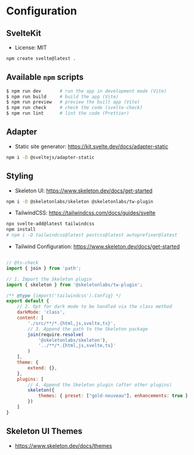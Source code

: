 # Configuration
## SvelteKit
- License: MIT
```sh
npm create svelte@latest .
```

## Available `npm` scripts
```bash
$ npm run dev       # run the app in development mode (Vite)
$ npm run build     # build the app (Vite)
$ npm run preview   # preview the built app (Vite)
$ npm run check     # check the code (svelte-check)
$ npm run lint      # lint the code (Prettier)
```

## Adapter
- Static site generator: https://kit.svelte.dev/docs/adapter-static
```sh 
npm i -D @sveltejs/adapter-static
```

## Styling
- Skeleton UI: https://www.skeleton.dev/docs/get-started
```sh
npm i -D @skeletonlabs/skeleton @skeletonlabs/tw-plugin
```

- TailwindCSS: https://tailwindcss.com/docs/guides/svelte
```sh
npx svelte-add@latest tailwindcss
npm install
# npm i -D tailwindcss@latest postcss@latest autoprefixer@latest
```

- Tailwind Configuration: https://www.skeleton.dev/docs/get-started
```js

// @ts-check
import { join } from 'path';

// 1. Import the Skeleton plugin
import { skeleton } from '@skeletonlabs/tw-plugin';

/** @type {import('tailwindcss').Config} */
export default {
    // 2. Opt for dark mode to be handled via the class method
    darkMode: 'class',
    content: [
        './src/**/*.{html,js,svelte,ts}',
        // 3. Append the path to the Skeleton package
        join(require.resolve(
            '@skeletonlabs/skeleton'),
            '../**/*.{html,js,svelte,ts}'
        )
    ],
    theme: {
        extend: {},
    },
    plugins: [
        // 4. Append the Skeleton plugin (after other plugins)
        skeleton({
            themes: { preset: ["gold-nouveau"], enhancements: true }
        })
    ]
}
```

## Skeleton UI Themes
- https://www.skeleton.dev/docs/themes


